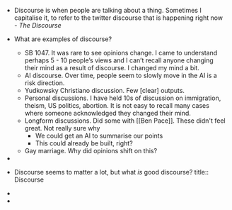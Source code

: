 - Discourse is when people are talking about a thing. Sometimes I capitalise it, to refer to the twitter discourse that is happening right now - *The Discourse*
- What are examples of discourse?
	- SB 1047. It was rare to see opinions change. I came to understand perhaps 5 - 10 people’s views and I can’t recall anyone changing their mind as a result of discourse. I changed my mind a bit.
	- AI discourse. Over time, people seem to slowly move in the AI is a risk direction.
	- Yudkowsky Christiano discussion. Few [clear] outputs.
	- Personal discussions. I have held 10s of discussion on immigration, theism, US politics, abortion. It is not easy to recall many cases where someone acknowledged they changed their mind.
	- Longform discussions. Did some with [[Ben Pace]]. These didn't feel great. Not really sure why
		- We could get an AI to summarise our points
		- This could already be built, right?
	- Gay marriage. Why did opinions shift on this?
	
-
- Discourse seems to matter a lot, but what *is* good discourse?
  title:: Discourse
-
-